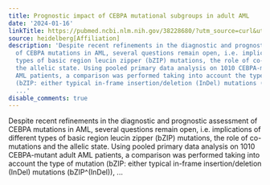 ```yaml
---
title: Prognostic impact of CEBPA mutational subgroups in adult AML
date: '2024-01-16'
linkTitle: https://pubmed.ncbi.nlm.nih.gov/38228680/?utm_source=curl&utm_medium=rss&utm_campaign=pubmed-2&utm_content=1FakS-2QOkCT8HsMOQP1bCRQ4YzyumYOmxmF0moLsQ3dFB1E9V&fc=20220326224207&ff=20240117170649&v=2.18.0
source: heidelberg[Affiliation]
description: 'Despite recent refinements in the diagnostic and prognostic assessment
  of CEBPA mutations in AML, several questions remain open, i.e. implications of different
  types of basic region leucin zipper (bZIP) mutations, the role of co-mutations and
  the allelic state. Using pooled primary data analysis on 1010 CEBPA-mutant adult
  AML patients, a comparison was performed taking into account the type of mutation
  (bZIP: either typical in-frame insertion/deletion (InDel) mutations (bZIP^(InDel)),
  ...'
disable_comments: true
---
```

Despite recent refinements in the diagnostic and prognostic assessment of CEBPA mutations in AML, several questions remain open, i.e. implications of different types of basic region leucin zipper (bZIP) mutations, the role of co-mutations and the allelic state. Using pooled primary data analysis on 1010 CEBPA-mutant adult AML patients, a comparison was performed taking into account the type of mutation (bZIP: either typical in-frame insertion/deletion (InDel) mutations (bZIP^(InDel)), ...